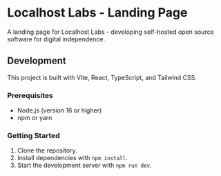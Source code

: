 # Localhost Labs - Landing Page

A landing page for Localhost Labs - developing self-hosted open source software for digital independence.

## Development

This project is built with Vite, React, TypeScript, and Tailwind CSS.

### Prerequisites

- Node.js (version 16 or higher)
- npm or yarn

### Getting Started

1. Clone the repository.
2. Install dependencies with `npm install`.
3. Start the development server with `npm run dev`.
